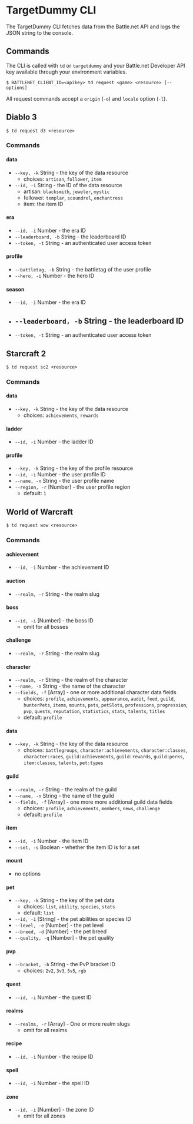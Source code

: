 # TargetDummy CLI

The TargetDummy CLI fetches data from the Battle.net API and logs the JSON string to the console.

## Commands

The CLI is called with `td` or `targetdummy` and your Battle.net Developer API key available through your environment variables.

```
$ BATTLENET_CLIENT_ID=<apikey> td request <game> <resource> [--options]
```

All request commands accept a `origin` (`-o`) and `locale` option (`-l`).

## Diablo 3

```
$ td request d3 <resource>
```

### Commands

#### data

  - `--key, -k` String - the key of the data resource
    - choices: `artisan`, `follower`, `item`
  - `--id, -i` String - the ID of the data resource
    - artisan: `blacksmith`, `jeweler`, `mystic`
    - follower: `templar`, `scoundrel`, `enchantress`
    - item: the item ID

#### era

  - `--id, -i` Number - the era ID
  - `--leaderboard, -b` String - the leaderboard ID
  - `--token, -t` String - an authenticated user access token

#### profile

  - `--battletag, -b` String - the battletag of the user profile
  - `--hero, -i` Number - the hero ID

#### season

  - `--id, -i` Number - the era ID
  - `--leaderboard, -b` String - the leaderboard ID
    -
  - `--token, -t` String - an authenticated user access token

## Starcraft 2

```
$ td request sc2 <resource>
```

### Commands

#### data

  - `--key, -k` String - the key of the data resource
    - choices: `achievements`, `rewards`

#### ladder

  - `--id, -i` Number -  the ladder ID

#### profile

  - `--key, -k` String - the key of the profile resource
  - `--id, -i` Number - the user profile ID
  - `--name, -n` String - the user profile name
  - `--region, -r` [Number] - the user profile region
    - default: `1`

## World of Warcraft

```
$ td request wow <resource>
```

### Commands

#### achievement

  - `--id, -i` Number - the achievement ID

#### auction

  - `--realm, -r` String - the realm slug

#### boss

  - `--id, -i` [Number] - the boss ID
    - omit for all bosses

#### challenge

  - `--realm, -r` String - the realm slug

#### character

  - `--realm, -r` String - the realm of the character
  - `--name, -n` String - the name of the character
  - `--fields, -f` [Array] - one or more additional character data fields
    - choices: `profile`, `achievements`, `appearance`, `audit`, `feed`, `guild`, `hunterPets`, `items`, `mounts`, `pets`, `petSlots`, `professions`, `progression`, `pvp`, `quests`, `reputation`, `statistics`, `stats`, `talents`, `titles`
    - default: `profile`

#### data

  - `--key, -k` String - the key of the data resource
    - choices: `battlegroups`, `character:achievements`, `character:classes`, `character:races`, `guild:achievements`, `guild:rewards`, `guild:perks`, `item:classes`, `talents`, `pet:types`

#### guild

- `--realm, -r` String - the realm of the guild
- `--name, -n` String - the name of the guild
- `--fields, -f` [Array] - one more more additional guild data fields
  - choices: `profile`, `achievements`, `members`, `news`, `challenge`
  - default: `profile`

#### item

  - `--id, -i` Number - the item ID
  - `--set, -s` Boolean - whether the item ID is for a set

#### mount

  - no options

#### pet

  - `--key, -k` String - the key of the pet data
    - choices: `list`, `ability`, `species`, `stats`
    - default: `list`
  - `--id, -i` [String] - the pet abilities or species ID
  - `--level, -e` [Number] - the pet level
  - `--breed, -d` [Number] - the pet breed
  - `--quality, -q` [Number] - the pet quality

#### pvp

  - `--bracket, -b` String - the PvP bracket ID
    - choices: `2v2`, `3v3`, `5v5`, `rgb`

#### quest

  - `--id, -i` Number - the quest ID

#### realms

  - `--realms, -r` [Array] - One or more realm slugs
    - omit for all realms

#### recipe

  - `--id, -i` Number - the recipe ID

#### spell

  - `--id, -i` Number - the spell ID

#### zone

  - `--id, -i` [Number] - the zone ID
    - omit for all zones
